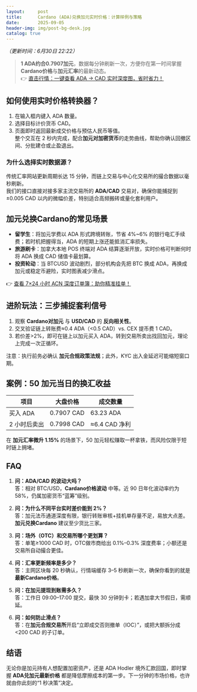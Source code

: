 ```yaml
---
layout:     post
title:      Cardano (ADA)兑换加元实时价格：计算样例与策略
date:       2025-09-05
header-img: img/post-bg-desk.jpg
catalog: true
---
```


*（更新时间：6月30日 22:22）*

> **1 ADA约合0.7907加元**，数据每分钟刷新一次，方便你在第一时间掌握**Cardano价格**与**加元汇率**的最新动态。  
> 👉 [直击行情：一键查看 ADA → CAD 实时深度图，省时省力！](https://okxdog.com/)

## 如何使用实时价格转换器？
1. 在输入框内键入 ADA 数量。  
2. 选择目标计价货币 CAD。  
3. 页面即时返回最新成交价格与预估人民币等值。  
整个交互在 2 秒内完成，配合**加元对加密货币**的走势曲线，帮助你确认回撤区间、分批建仓或止盈退出。

### 为什么选择实时数据源？
传统汇率网站更新周期长达 15 分钟，而链上交易与中心化交易所的撮合数据以毫秒刷新。  
我们的接口直接对接多家主流交易所的 **ADA/CAD** 交易对，确保你能捕捉到±0.005 CAD 以内的微幅价差，特别适合高频搬砖或量化套利用户。

## 加元兑换Cardano的常见场景  
- **留学生**：将加元学费以 ADA 形式跨境转账，节省 4%~6% 的银行电汇手续费；若时机把握得当，ADA 的短期上涨还能抵消汇率损失。  
- **旅游刷卡**：加拿大本地 POS 终端对 ADA 结算逐渐开放，实时价格可判断何时将 ADA 换成 CAD 储值卡最划算。  
- **投资轮动**：当 BTCUSD 波动剧烈，部分机构会先把 BTC 换成 ADA，再换成加元或稳定币避险，实时图表减少滑点。

👉 [查看 7×24 小时 ACN 深度订单簿：助你精准挂单！](https://okxdog.com/)

## 进阶玩法：三步捕捉套利信号
1. 观察 **Cardano对加元** 与 **USD/CAD** 的 **反向相关性**。  
2. 交叉验证链上转账费≈0.4 ADA（<0.5 CAD）vs. CEX 提币费 1 CAD。  
3. 若价差>2%，即可在链上以加元买入 ADA，转到交易所卖出找回加元，理论上完成一次正循环。

注意：执行前务必确认 **加元合规政策法规**；此外，KYC 出入金延迟可能缩短窗口期。

## 案例：50 加元当日的换汇收益
| 项目           | 大盘价格 | 成交数量 |
|----------------|-----------|-----------|
| 买入 ADA       | 0.7907 CAD | 63.23 ADA |
| 2 小时后卖出   | 0.7998 CAD | ≈6.4 CAD 净利 |
在 **加元汇率微升 1.15%** 的场景下，50 加元轻松赚取一杯拿铁，而风险仅限于短时链上拥堵。

## FAQ
1. **问：ADA/CAD 的波动大吗？**  
   答：相对 BTC/USD，**Cardano价格波动** 中等。近 90 日年化波动率约为 58%，仍属加密货币“蓝筹”级别。

2. **问：为什么不同平台实时差价能到 2%？**  
   答：加元法币通道深度有限，银行转账审核+挂机单存量不足，易放大点差。**加元兑换Cardano** 建议至少货比三家。

3. **问：场外（OTC）和交易所哪个更划算？**  
   答：单笔≥1000 CAD 时，OTC做市商给出 0.1%–0.3% 深度费率；小额还是交易所自动撮合更佳。

4. **问：汇率更新频率是多少？**  
   答：主网区块每 20 秒确认，行情端缓存 3–5 秒刷新一次，确保你看到的就是**最新Cardano价格**。

5. **问：在加元提现到账需多久？**  
   答：工作日 09:00–17:00 提交，最快 30 分钟到卡；若遇加拿大节假日，需顺延。

6. **问：如何防止滑点？**  
   答：在**加元合规交易所**开启“立即成交否则撤单（IOC）”，或把大额拆分成<200 CAD 的子订单。

## 结语
无论你是加元持有人想配置加密资产，还是 ADA Hodler 境外汇款回国，即时掌握 **ADA兑加元最新价格** 都是降低摩擦成本的第一步。下一分钟的市场价格，也许就由你此刻的“1 秒决策”决定。
